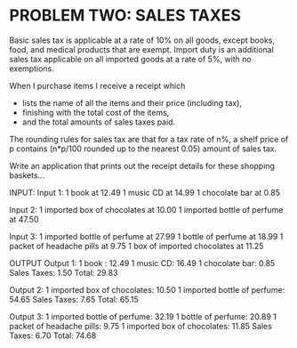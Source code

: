 # PROBLEM TWO: SALES TAXES

Basic sales tax is applicable at a rate of 10% on all goods, except books, food, and medical products that are exempt. 
Import duty is an additional sales tax applicable on all imported goods at a rate of 5%, with no exemptions.

When I purchase items I receive a receipt which 
* lists the name of all the items and their price (including tax),
* finishing with the total cost of the items,
* and the total amounts of sales taxes paid. 
  
The rounding rules for sales tax are that for a tax rate of n%, a shelf price of p contains (n*p/100 rounded up to the nearest 0.05) amount of sales tax.

Write an application that prints out the receipt details for these shopping baskets… 

INPUT:
Input 1: 
1 book at 12.49 
1 music CD at 14.99 
1 chocolate bar at 0.85

Input 2: 1 imported box of chocolates at 10.00 1 imported bottle of perfume at 47.50

Input 3: 1 imported bottle of perfume at 27.99 1 bottle of perfume at 18.99 1 packet of headache pills at 9.75 1 box of imported chocolates at 11.25

OUTPUT
Output 1: 
1 book : 12.49 
1 music CD: 16.49 
1 chocolate bar: 0.85 
Sales Taxes: 1.50 
Total: 29.83

Output 2: 1 imported box of chocolates: 10.50 1 imported bottle of perfume: 54.65 Sales Taxes: 7.65 Total: 65.15

Output 3: 1 imported bottle of perfume: 32.19 1 bottle of perfume: 20.89 1 packet of headache pills: 9.75 1 imported box of chocolates: 11.85 Sales Taxes: 6.70 Total: 74.68
